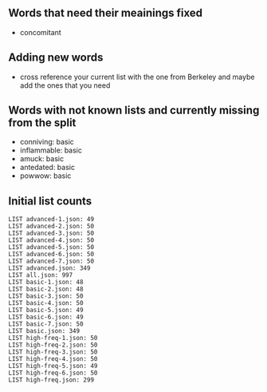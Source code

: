 
## Words that need their meainings fixed
- concomitant

## Adding new words
- cross reference your current list with the one from Berkeley and maybe
add the ones that you need

## Words with not known lists and currently missing from the split
- conniving: basic
- inflammable: basic
- amuck: basic
- antedated: basic
- powwow: basic

## Initial list counts

```
LIST advanced-1.json: 49
LIST advanced-2.json: 50
LIST advanced-3.json: 50
LIST advanced-4.json: 50
LIST advanced-5.json: 50
LIST advanced-6.json: 50
LIST advanced-7.json: 50
LIST advanced.json: 349
LIST all.json: 997
LIST basic-1.json: 48
LIST basic-2.json: 48
LIST basic-3.json: 50
LIST basic-4.json: 50
LIST basic-5.json: 49
LIST basic-6.json: 49
LIST basic-7.json: 50
LIST basic.json: 349
LIST high-freq-1.json: 50
LIST high-freq-2.json: 50
LIST high-freq-3.json: 50
LIST high-freq-4.json: 50
LIST high-freq-5.json: 49
LIST high-freq-6.json: 50
LIST high-freq.json: 299
```


